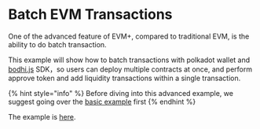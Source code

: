 # Batch EVM Transactions

One of the advanced feature of EVM+, compared to traditional EVM, is the ability to do batch transaction.

This example will show how to batch transactions with polkadot wallet and [bodhi.js](https://github.com/AcalaNetwork/bodhi.js/tree/master/packages/bodhi#create-a-wallet) SDK，so users can deploy multiple contracts at once, and perform approve token and add liquidity transactions within a single transaction.

{% hint style="info" %}
Before diving into this advanced example, we suggest going over the [basic example](./using-bodhi.js-to-deploy-smart-contract-and-interact-with-it.md) first
{% endhint %}

The example is [here](https://github.com/AcalaNetwork/bodhi-examples/tree/master/batch-transactions).